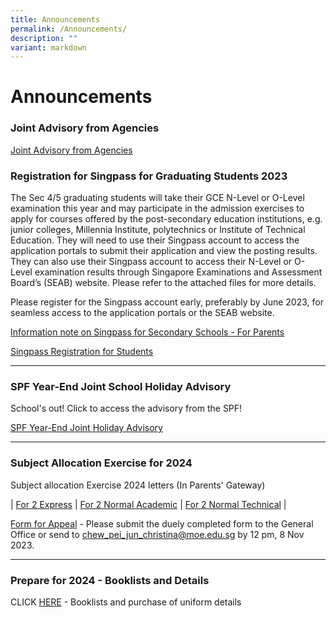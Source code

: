 ```yaml
---
title: Announcements
permalink: /Announcements/
description: ""
variant: markdown
---
```

Announcements
=================
    
### 		**Joint Advisory from Agencies**

[Joint Advisory from Agencies](/files/Announcements/Joint_Advisory_from_Agencies.pdf)
		
### **Registration for Singpass for Graduating Students 2023**


The Sec 4/5 graduating students will take their GCE N-Level or O-Level examination this year and may participate in the admission exercises to apply for courses offered by the post-secondary education institutions, e.g. junior colleges, Millennia Institute, polytechnics or Institute of Technical Education. They will need to use their Singpass account to access the application portals to submit their application and view the posting results. They can also use their Singpass account to access their N-Level or O-Level examination results through Singapore Examinations and Assessment Board’s (SEAB) website. Please refer to the attached files for more details.

Please register for the Singpass account early, preferably by June 2023, for seamless access to the application portals or the SEAB website.

[Information note on Singpass for Secondary Schools - For Parents](/files/Announcements/information%20note%20on%20singpass%20for%20secondary%20school.pdf)

[Singpass Registration for Students](/files/Announcements/singpass%20registration%20guide%20for%20students.pdf)
*****************************
### **SPF Year-End Joint School Holiday Advisory**

School's out! Click to access the advisory from the SPF!

[SPF Year-End Joint Holiday Advisory](/files/Term%20Letters/spf%20year-end%20joint%20school%20holiday%20advisory.pdf)
********************
### **Subject Allocation Exercise for 2024**

Subject allocation Exercise 2024 letters (In Parents' Gateway)

| [For 2 Express](/files/Exam%20Related%20Matters/letter%20for%20parents%20(express).pdf) | [For 2 Normal Academic](/files/Exam%20Related%20Matters/letter%20for%20parents%20(na).pdf) | [For 2 Normal Technical](/files/Exam%20Related%20Matters/letter%20for%20parents%20(nt).pdf) |

[Form for Appeal](/files/Exam%20Related%20Matters/streaming%20appeal%20form%20(2023).pdf) - Please submit the duely completed form to the General Office or send to chew_pei_jun_christina@moe.edu.sg by 12 pm, 8 Nov 2023.
***********************************
### Prepare for 2024 - Booklists and Details

CLICK [HERE](https://www.loyangviewsec.moe.edu.sg/for-parents/schoolvendors/) - Booklists and purchase of uniform details